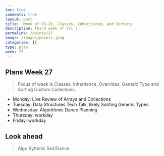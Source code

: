 ```yaml
---
toc: true
comments: true
layout: post
title:  Week of 03-20, Classes, Inheritance, and Sorting
description: Third week of tri 3
permalink: /points/27
image: /images/points.jpeg
categories: []
type: plan
week: 27
---
```


## Plans Week 27
> Focus of week is Classes, Inheritance, Overrides, Generic Type and Sorting Custom Collections.
- Monday: Live Review of Arrays and Collections
- Tuesday: Data Structures Tech Talk, likely Soriting Generic Types
- Wednesday: Algorithmic Dance Planning
- Thursday: workday
- Friday: workday

## Look ahead
> Algo Rythmic Skit/Dance